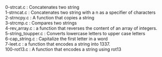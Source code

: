 0-strcat.c : Concatenates two string <br/>
1-strncat.c : Concatenates two string with a n as a specifier of characters <br/>
2-strncpy.c : A function that copies a string <br/>
3-strcmp.c : Compares two strings <br/>
4-rev_array.c : a function that reverses the content of an array of integers. <br/>
5-string_toupper.c : Converts lowercase letters to upper case letters <br/>
6-cap_string.c : Capitalize the first letter in a word <br/>
7-leet.c : a function that encodes a string into 1337. <br/>
100-rot13.c : A function that encodes a string using rot13 <br/>

